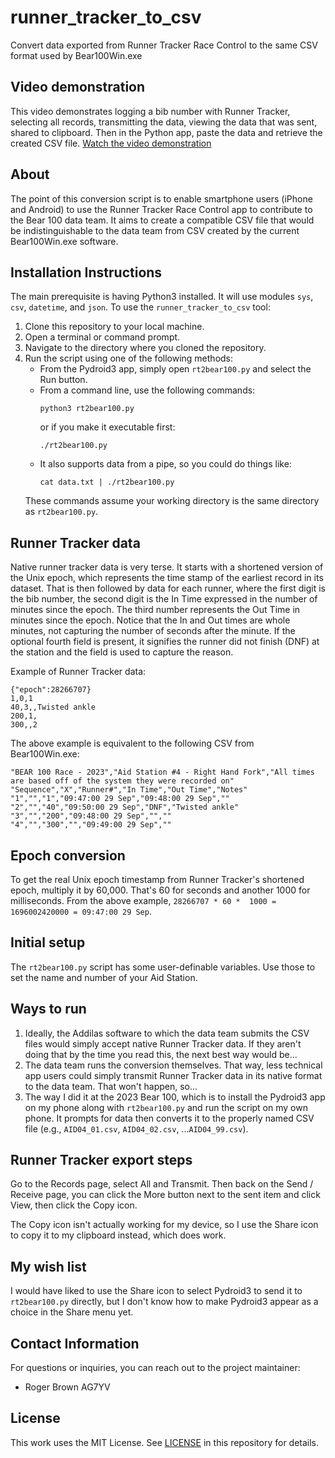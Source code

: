 # runner_tracker_to_csv
Convert data exported from Runner Tracker Race Control to the same CSV format used by Bear100Win.exe

## Video demonstration

This video demonstrates logging a bib number with Runner Tracker, selecting all records, 
transmitting the data, viewing the data that was sent, shared to clipboard. Then in the Python app,
paste the data and retrieve the created CSV file.
[Watch the video demonstration](https://youtu.be/HfJbVxb7Csc)

## About

The point of this conversion script is to enable smartphone users (iPhone and Android) to use the
Runner Tracker Race Control app to contribute to the Bear 100 data team. It aims to create a
compatible CSV file that would be indistinguishable to the data team from CSV created by the
current Bear100Win.exe software.

## Installation Instructions
The main prerequisite is having Python3 installed. It will use modules `sys`, `csv`, `datetime`, 
and `json`. To use the `runner_tracker_to_csv` tool:

1. Clone this repository to your local machine.
2. Open a terminal or command prompt.
3. Navigate to the directory where you cloned the repository.
4. Run the script using one of the following methods:
   - From the Pydroid3 app, simply open `rt2bear100.py` and select the Run button.
   - From a command line, use the following commands:
     ```
     python3 rt2bear100.py
     ```
     or if you make it executable first:
     ```
     ./rt2bear100.py
     ```
   - It also supports data from a pipe, so you could do things like:
     ```
     cat data.txt | ./rt2bear100.py
     ```
   These commands assume your working directory is the same directory as `rt2bear100.py`.

## Runner Tracker data

Native runner tracker data is very terse. It starts with a shortened version of the Unix epoch,
which represents the time stamp of the earliest record in its dataset. That is then followed by
data for each runner, where the first digit is the bib number, the second digit is the In Time
expressed in the number of minutes since the epoch. The third number represents the Out Time in
minutes since the epoch. Notice that the In and Out times are whole minutes, not capturing the
number of seconds after the minute. If the optional fourth field is present, it signifies the
runner did not finish (DNF) at the station and the field is used to capture the reason.

Example of Runner Tracker data:
```
{"epoch":28266707}
1,0,1
40,3,,Twisted ankle
200,1,
300,,2
```

The above example is equivalent to the following CSV from Bear100Win.exe:
```
"BEAR 100 Race - 2023","Aid Station #4 - Right Hand Fork","All times are based off of the system they were recorded on"
"Sequence","X","Runner#","In Time","Out Time","Notes"
"1","","1","09:47:00 29 Sep","09:48:00 29 Sep",""
"2","","40","09:50:00 29 Sep","DNF","Twisted ankle"
"3","","200","09:48:00 29 Sep","",""
"4","","300","","09:49:00 29 Sep",""
```

## Epoch conversion

To get the real Unix epoch timestamp from Runner Tracker's shortened epoch, multiply it by 60,000. 
That's 60 for seconds and another 1000 for milliseconds. From the above example, `28266707 * 60 * 
1000 = 1696002420000 = 09:47:00 29 Sep`.

## Initial setup

The `rt2bear100.py` script has some user-definable variables. Use those to set the name and number of
your Aid Station. 

## Ways to run

1. Ideally, the Addilas software to which the data team submits the CSV files would simply accept
native Runner Tracker data. If they aren't doing that by the time you read this, the next best way
would be...
2. The data team runs the conversion themselves. That way, less technical app users could simply
transmit Runner Tracker data in its native format to the data team. That won't happen, so...
3. The way I did it at the 2023 Bear 100, which is to install the Pydroid3 app on my phone along
with `rt2bear100.py` and run the script on my own phone. It prompts for data then converts it to the
properly named CSV file (e.g., `AID04_01.csv`, `AID04_02.csv`, ...`AID04_99.csv`).

## Runner Tracker export steps

Go to the Records page, select All and Transmit. Then back on the Send / Receive page, you can click
the More button next to the sent item and click View, then click the Copy icon. 

The Copy icon isn't actually working for my device, so I use the Share icon to copy it to my
clipboard instead, which does work.

## My wish list

I would have liked to use the Share icon to select Pydroid3 to send it to `rt2bear100.py` directly,
but I don't know how to make Pydroid3 appear as a choice in the Share menu yet.

## Contact Information
For questions or inquiries, you can reach out to the project maintainer:
- Roger Brown AG7YV

## License
This work uses the MIT License. See [LICENSE](LICENSE) in this repository for details.

